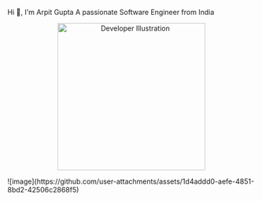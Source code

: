 Hi 👋, I'm Arpit Gupta
A passionate Software Engineer from India

<p align="center">
  <img src="https://example.com/developer-illustration.png" alt="Developer Illustration" width="300"/>
</p>
                                          ![image](https://github.com/user-attachments/assets/1d4addd0-aefe-4851-8bd2-42506c2868f5)

<!--
**a2gupta/a2gupta** is a ✨ _special_ ✨ repository because its `README.md` (this file) appears on your GitHub profile.

Here are some ideas to get you started:

- 🔭 I’m currently working on ...
- 🌱 I’m currently learning ...
- 👯 I’m looking to collaborate on ...
- 🤔 I’m looking for help with ...
- 💬 Ask me about ...
- 📫 How to reach me: ...
- 😄 Pronouns: ...
- ⚡ Fun fact: ...
-->
